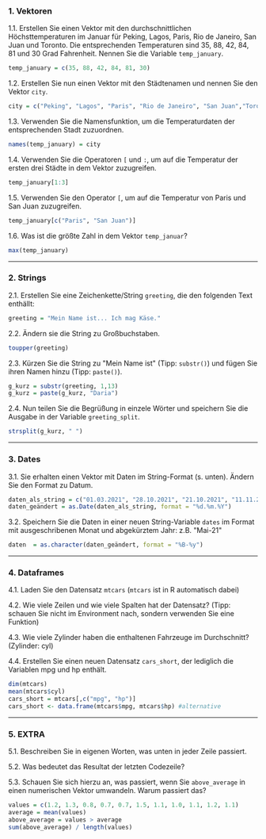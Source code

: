 ### 1. Vektoren  

  1.1. Erstellen Sie einen Vektor mit den durchschnittlichen Höchsttemperaturen im Januar für Peking, Lagos, Paris, Rio de Janeiro, San Juan und Toronto. Die entsprechenden    Temperaturen sind 35, 88, 42, 84, 81 und 30 Grad Fahrenheit. Nennen Sie die Variable `temp_january`.  

```r
temp_january = c(35, 88, 42, 84, 81, 30)
  ```
  1.2. Erstellen Sie nun einen Vektor mit den Städtenamen und nennen Sie den Vektor `city`.  
```r
city = c("Peking", "Lagos", "Paris", "Rio de Janeiro", "San Juan","Toronto")
  ```
  1.3. Verwenden Sie die Namensfunktion, um die Temperaturdaten der entsprechenden Stadt zuzuordnen.  
```r
names(temp_january) = city
  ```
  1.4. Verwenden Sie die Operatoren `[` und `:`, um auf die Temperatur der ersten drei Städte in dem Vektor zuzugreifen.  
```r
temp_january[1:3]
  ```
  1.5. Verwenden Sie den Operator `[`, um auf die Temperatur von Paris und San Juan zuzugreifen.  
```r
temp_january[c("Paris", "San Juan")]
  ```
  1.6. Was ist die größte Zahl in dem Vektor `temp_januar`?
```r
max(temp_january)
  ```
***
### 2. Strings  
  2.1. Erstellen Sie eine Zeichenkette/String `greeting`, die den folgenden Text enthällt: 

  ```r
  greeting = "Mein Name ist... Ich mag Käse."
  ```
  2.2. Ändern sie die String zu Großbuchstaben. 
```r
toupper(greeting)
```

  2.3. Kürzen Sie die String zu "Mein Name ist" (Tipp: `substr()`) und fügen Sie ihren Namen hinzu (Tipp: `paste()`). 
```r
g_kurz = substr(greeting, 1,13)
g_kurz = paste(g_kurz, "Daria")
```
  2.4. Nun teilen Sie die Begrüßung in einzele Wörter und speichern Sie die Ausgabe in der Variable `greeting_split`. 
```r
strsplit(g_kurz, " ")
```

***
### 3. Dates  
  3.1. Sie erhalten einen Vektor mit Daten im String-Format (s. unten). Ändern Sie den Format zu Datum. 

  ```r
  daten_als_string = c("01.03.2021", "28.10.2021", "21.10.2021", "11.11.2021")
  daten_geändert = as.Date(daten_als_string, format = "%d.%m.%Y")
  ```

  3.2. Speichern Sie die Daten in einer neuen String-Variable `dates` im Format mit ausgeschribenen Monat und abgekürztem Jahr: z.B. "Mai-21" 
```r
daten  = as.character(daten_geändert, format = "%B-%y")
```
***
### 4. Dataframes  
  4.1. Laden Sie den Datensatz `mtcars` (`mtcars` ist in R automatisch dabei)

  4.2. Wie viele Zeilen und wie viele Spalten hat der Datensatz? (Tipp: schauen Sie nicht im Environment nach, sondern verwenden Sie eine Funktion)

  4.3. Wie viele Zylinder haben die enthaltenen Fahrzeuge im Durchschnitt? (Zylinder: cyl)

  4.4. Erstellen Sie einen neuen Datensatz `cars_short`, der lediglich die Variablen mpg und hp enthält.
```r
dim(mtcars)
mean(mtcars$cyl)
cars_short = mtcars[,c("mpg", "hp")]
cars_short <- data.frame(mtcars$mpg, mtcars$hp) #alternative
```
***
### 5. EXTRA 

  5.1. Beschreiben Sie in eigenen Worten, was unten in jeder Zeile passiert. 

  5.2. Was bedeutet das Resultat der letzten Codezeile? 

  5.3. Schauen Sie sich hierzu an, was passiert, wenn Sie `above_average` in einen numerischen Vektor umwandeln. Warum passiert das? 

```r
values = c(1.2, 1.3, 0.8, 0.7, 0.7, 1.5, 1.1, 1.0, 1.1, 1.2, 1.1)
average = mean(values)
above_average = values > average
sum(above_average) / length(values)
```

